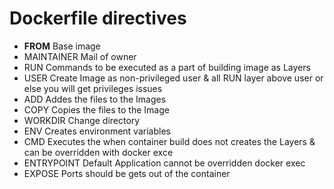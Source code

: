 # Dockerfile directives
* **FROM**       Base image
* MAINTAINER Mail of owner
* RUN        Commands to be executed as a part of building image as Layers
* USER       Create Image as non-privileged user & all RUN layer above user or else you will get privileges issues
* ADD        Addes the files to the Images
* COPY       Copies the files to the Image
* WORKDIR    Change directory
* ENV        Creates environment variables
* CMD        Executes the when container build does not creates the Layers & can be overridden with docker exce
* ENTRYPOINT Default Application cannot be overridden docker exec
* EXPOSE     Ports should be gets out of the container


